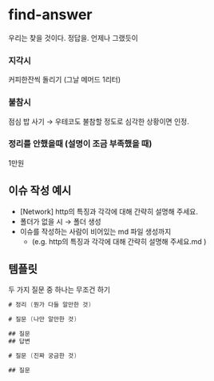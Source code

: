 # find-answer
우리는 찾을 것이다. 정답을. 언제나 그랬듯이

### **지각시**
커피한잔씩 돌리기 (그날 메머드 1리터)

### **불참시**
점심 밥 사기 → 우테코도 불참할 정도로 심각한 상황이면 인정.

### **정리를 안했을때 (설명이 조금 부족했을 때)**
1만원 

## **이슈 작성 예시**
- [Network] http의 특징과 각각에 대해 간략히 설명해 주세요.
- 폴더가 없을 시  → 폴더 생성
- 이슈를 작성하는 사람이 비어있는 md 파일 생성까지
    - (e.g. http의 특징과 각각에 대해 간략히 설명해 주세요.md )

## 템플릿

두 가지 질문 중 하나는 무조건 하기

```java
# 정리 (뭔가 다들 알만한 것)

# 질문 (나만 알만한 것)

## 질문
## 답변

# 질문 (진짜 궁금한 것)

## 질문
```
